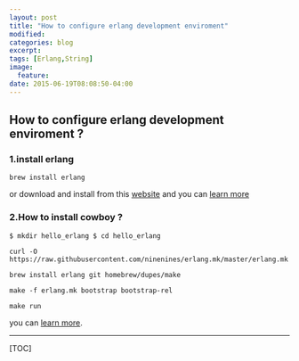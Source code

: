 ```yaml
---
layout: post
title: "How to configure erlang development enviroment"
modified:
categories: blog
excerpt:
tags: [Erlang,String]
image:
  feature:
date: 2015-06-19T08:08:50-04:00
---
```




## How to configure erlang development enviroment ?


### 1.install erlang 

```
brew install erlang
``` 
	
or download and install from this [website](http://rudix.org/packages/erlang.html) and you can [learn more](https://www.erlang-solutions.com/blog/erlang-installer-a-better-way-to-use-erlang-on-osx.html)


### 2.How to install cowboy ?

```
$ mkdir hello_erlang $ cd hello_erlang

curl -O https://raw.githubusercontent.com/ninenines/erlang.mk/master/erlang.mk

brew install erlang git homebrew/dupes/make

make -f erlang.mk bootstrap bootstrap-rel

make run

```

you can [learn more]().




-------

[TOC]


